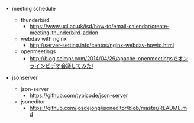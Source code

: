 

* meeting schedule
  * thunderbird
    - https://www.ucl.ac.uk/isd/how-to/email-calendar/create-meeting-thunderbird-addon
  * webdav with nginx
    - http://server-setting.info/centos/nginx-webdav-howto.html
  * openmeetings
    - http://blog.scimpr.com/2014/04/29/apache-openmeetingsでオンラインビデオ会議してみた/

* jsonserver
  * json-server
    - https://github.com/typicode/json-server
  * jsoneditor
    - https://github.com/josdejong/jsoneditor/blob/master/README.md
